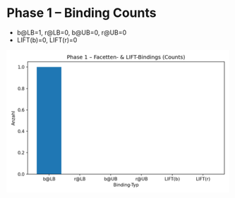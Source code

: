# Phase 1 – Binding Counts

- b@LB=1, r@LB=0, b@UB=0, r@UB=0
- LIFT(b)=0, LIFT(r)=0

![Binding Counts](phase1_binding_counts.png)
